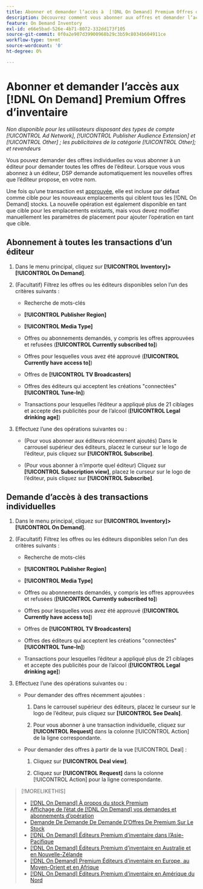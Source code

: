 ```yaml
---
title: Abonner et demander l’accès à  [!DNL On Demand] Premium Offres d’inventaire
description: Découvrez comment vous abonner aux offres et demander l’accès aux [!DNL On Demand] offres.
feature: On Demand Inventory
exl-id: e66e5bad-526e-4b71-8072-332dd173f105
source-git-commit: 0f0a2e907d39900968b29c3b59c8034b604911ce
workflow-type: tm+mt
source-wordcount: '0'
ht-degree: 0%

---
```


# Abonner et demander l’accès aux [!DNL On Demand] Premium Offres d’inventaire

*Non disponible pour les utilisateurs disposant des types de compte  [!UICONTROL Ad Network],  [!UICONTROL Publisher Audience Extension] et  [!UICONTROL Other] ; les publicitaires de la catégorie  [!UICONTROL Other]; et revendeurs*

Vous pouvez demander des offres individuelles ou vous abonner à un éditeur pour demander toutes les offres de l’éditeur. Lorsque vous vous abonnez à un éditeur, DSP demande automatiquement les nouvelles offres que l’éditeur propose, en votre nom.

Une fois qu’une transaction est [approuvée](/help/dsp/inventory/on-demand-inventory-view-status.md), elle est incluse par défaut comme cible pour les nouveaux emplacements qui ciblent tous les [!DNL On Demand] stocks. La nouvelle opération est également disponible en tant que cible pour les emplacements existants, mais vous devez modifier manuellement les paramètres de placement pour ajouter l’opération en tant que cible.

## Abonnement à toutes les transactions d’un éditeur

1. Dans le menu principal, cliquez sur **[!UICONTROL Inventory]>[!UICONTROL On Demand]**.

1. (Facultatif) Filtrez les offres ou les éditeurs disponibles selon l’un des critères suivants :

   * Recherche de mots-clés

   * **[!UICONTROL Publisher Region]**

   * **[!UICONTROL Media Type]**

   * Offres ou abonnements demandés, y compris les offres approuvées et refusées (**[!UICONTROL Currently subscribed to]**)

   * Offres pour lesquelles vous avez été approuvé (**[!UICONTROL Currently have access to]**)

   * Offres de **[!UICONTROL TV Broadcasters]**

   * Offres des éditeurs qui acceptent les créations &quot;connectées&quot;
      **[!UICONTROL Tune-In]**)

   * Transactions pour lesquelles l’éditeur a appliqué plus de 21 ciblages et accepte des publicités pour de l’alcool (**[!UICONTROL Legal drinking age]**)

1. Effectuez l’une des opérations suivantes ou :

   * (Pour vous abonner aux éditeurs récemment ajoutés) Dans le carrousel supérieur des éditeurs, placez le curseur sur le logo de l’éditeur, puis cliquez sur **[!UICONTROL Subscribe]**.

   * (Pour vous abonner à n’importe quel éditeur) Cliquez sur **[!UICONTROL Subscription view]**, placez le curseur sur le logo de l’éditeur, puis cliquez sur **[!UICONTROL Subscribe]**.

## Demande d’accès à des transactions individuelles

1. Dans le menu principal, cliquez sur **[!UICONTROL Inventory]>[!UICONTROL On Demand]**.

1. (Facultatif) Filtrez les offres ou les éditeurs disponibles selon l’un des critères suivants :

   * Recherche de mots-clés

   * **[!UICONTROL Publisher Region]**

   * **[!UICONTROL Media Type]**

   * Offres ou abonnements demandés, y compris les offres approuvées et refusées (**[!UICONTROL Currently subscribed to]**)

   * Offres pour lesquelles vous avez été approuvé (**[!UICONTROL Currently have access to]**)

   * Offres de **[!UICONTROL TV Broadcasters]**

   * Offres des éditeurs qui acceptent les créations &quot;connectées&quot;
      **[!UICONTROL Tune-In]**)

   * Transactions pour lesquelles l’éditeur a appliqué plus de 21 ciblages et accepte des publicités pour de l’alcool (**[!UICONTROL Legal drinking age]**)

1. Effectuez l’une des opérations suivantes ou :

   * Pour demander des offres récemment ajoutées :

      1. Dans le carrousel supérieur des éditeurs, placez le curseur sur le logo de l’éditeur, puis cliquez sur **[!UICONTROL See Deals]**.

      1. Pour vous abonner à une transaction individuelle, cliquez sur **[!UICONTROL Request]** dans la colonne [!UICONTROL Action] de la ligne correspondante.
   * Pour demander des offres à partir de la vue [!UICONTROL Deal] :

      1. Cliquez sur **[!UICONTROL Deal view]**.

      1. Cliquez sur **[!UICONTROL Request]** dans la colonne [!UICONTROL Action] pour la ligne correspondante.


>[!MORELIKETHIS]
>
>* [ [!DNL On Demand] À propos du stock Premium](on-demand-inventory-about.md)
>* [Affichage de l’état de  [!DNL On Demand] vos demandes et abonnements d’opération](on-demand-inventory-view-status.md)
>* [Demande De Demande De Demande D’Offres De Premium Sur Le Stock](on-demand-inventory-rerequest.md)
>* [[!DNL On Demand] Éditeurs Premium d’inventaire dans l’Asie-Pacifique](on-demand-inventory-publishers-apac.md)
>* [[!DNL On Demand] Éditeurs Premium d’inventaire en Australie et en Nouvelle-Zélande](on-demand-inventory-publishers-anz.md)
>* [[!DNL On Demand] Premium Éditeurs d’inventaire en Europe, au Moyen-Orient et en Afrique](on-demand-inventory-publishers-emea.md)
>* [[!DNL On Demand] Éditeurs Premium d’inventaire en Amérique du Nord](on-demand-inventory-publishers-na.md)

